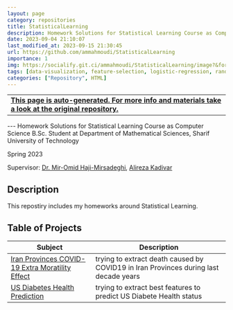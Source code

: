 ```yaml
---
layout: page
category: repositories
title: StatisticalLearning
description: Homework Solutions for Statistical Learning Course as Computer Science B.Sc. Student at Department of Mathematical Sciences, Sharif University of Technology
date: 2023-09-04 21:10:07 
last_modified_at: 2023-09-15 21:30:45 
url: https://github.com/ammahmoudi/StatisticalLearning
importance: 1
img: https://socialify.git.ci/ammahmoudi/StatisticalLearning/image?&forks=1&issues=1&language=1&name=1&owner=1&stargazers=1&theme=Light
tags: [data-visualization, feature-selection, logistic-regression, random-forest]
categories: ["Repository", HTML]
---
```

<div id="open-in-github" > <table class="table-cv list-group-table"> <tbody> <tr>    <td class="list-group-name"><b>   <a href="https://github.com/ammahmoudi/StatisticalLearning" rel="external nofollow noopener" target="_blank"><i class="fa-brands fa-github"></i> This page is auto-generated. For more info and materials take a look at the original repository.</a> </b></td></tr> </tbody> </table></div>
---
Homework Solutions for Statistical Learning Course as Computer Science B.Sc. Student at Department of Mathematical Sciences, Sharif University of Technology

Spring 2023

Supervisor: [Dr. Mir-Omid Haji-Mirsadeghi](http://math.sharif.ir/faculties/mirsadeghi), [Alireza Kadivar](https://scholar.google.com/citations?user=W2GFdXgAAAAJ&hl=en)


## Description
This repostiry includes my homeworks around Statistical Learning.

## Table of Projects

| Subject | Description |
| --- | --- |
| [Iran Provinces COVID-19 Extra Moratility Effect](./Iran_COVID19_Mortalities) | trying to extract death caused by COVID19 in Iran Provinces during last decade years |
| [US Diabetes Health Prediction](./US_Diabet_Prediction) | trying to extract best features to predict US Diabete Health status |
